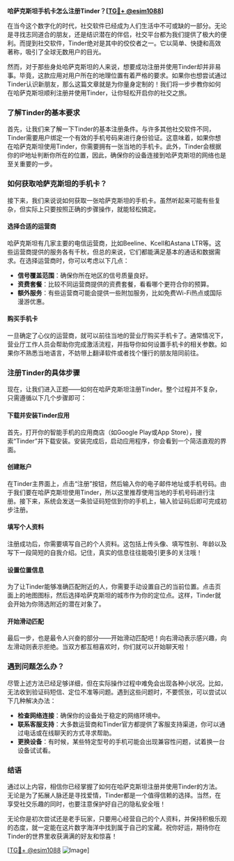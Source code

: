 **哈萨克斯坦手机卡怎么注册Tinder？[[TG💪+ @esim1088](https://t.me/s/esim1088)]**

在当今这个数字化的时代，社交软件已经成为人们生活中不可或缺的一部分。无论是寻找志同道合的朋友，还是结识潜在的伴侣，社交平台都为我们提供了极大的便利。而提到社交软件，Tinder绝对是其中的佼佼者之一。它以简单、快捷和高效著称，吸引了全球无数用户的目光。

然而，对于那些身处哈萨克斯坦的人来说，想要成功注册并使用Tinder却并非易事。毕竟，这款应用对用户所在的地理位置有着严格的要求。如果你也想尝试通过Tinder认识新朋友，那么这篇文章就是为你量身定制的！我们将一步步教你如何在哈萨克斯坦顺利注册并使用Tinder，让你轻松开启你的社交之旅。

### 了解Tinder的基本要求

首先，让我们来了解一下Tinder的基本注册条件。与许多其他社交软件不同，Tinder需要用户绑定一个有效的手机号码来进行身份验证。这意味着，如果你想在哈萨克斯坦使用Tinder，你需要拥有一张当地的手机卡。此外，Tinder会根据你的IP地址判断你所在的位置，因此，确保你的设备连接到哈萨克斯坦的网络也是至关重要的一步。

### 如何获取哈萨克斯坦的手机卡？

接下来，我们来说说如何获取一张哈萨克斯坦的手机卡。虽然听起来可能有些复杂，但实际上只要按照正确的步骤操作，就能轻松搞定。

#### 选择合适的运营商

哈萨克斯坦有几家主要的电信运营商，比如Beeline、Kcell和Astana LTR等。这些运营商提供的服务各有千秋，但总的来说，它们都能满足基本的通话和数据需求。在选择运营商时，你可以考虑以下几点：

- **信号覆盖范围**：确保你所在地区的信号质量良好。
- **资费套餐**：比较不同运营商提供的资费套餐，看看哪个更符合你的预算。
- **额外服务**：有些运营商可能会提供一些附加服务，比如免费Wi-Fi热点或国际漫游优惠。

#### 购买手机卡

一旦确定了心仪的运营商，就可以前往当地的营业厅购买手机卡了。通常情况下，营业厅工作人员会帮助你完成激活流程，并指导你如何设置手机卡的相关参数。如果你不熟悉当地语言，不妨带上翻译软件或者找个懂行的朋友陪同前往。

### 注册Tinder的具体步骤

现在，让我们进入正题——如何在哈萨克斯坦注册Tinder。整个过程并不复杂，只需遵循以下几个步骤即可：

#### 下载并安装Tinder应用

首先，打开你的智能手机的应用商店（如Google Play或App Store），搜索“Tinder”并下载安装。安装完成后，启动应用程序，你会看到一个简洁直观的界面。

#### 创建账户

在Tinder主界面上，点击“注册”按钮，然后输入你的电子邮件地址或手机号码。由于我们要在哈萨克斯坦使用Tinder，所以这里推荐使用当地的手机号码进行注册。接下来，系统会发送一条验证码短信到你的手机上，输入验证码后即可完成初步注册。

#### 填写个人资料

注册成功后，你需要填写自己的个人资料。这包括上传头像、填写性别、年龄以及写下一段简短的自我介绍。记住，真实的信息往往能吸引更多的关注哦！

#### 设置位置信息

为了让Tinder能够准确匹配附近的人，你需要手动设置自己的当前位置。点击页面上的地图图标，然后选择哈萨克斯坦的城市作为你的定位点。这样，Tinder就会开始为你筛选附近的潜在对象了。

#### 开始滑动匹配

最后一步，也是最令人兴奋的部分——开始滑动匹配吧！向右滑动表示感兴趣，向左滑动则表示拒绝。当双方都互相喜欢时，你们就可以开始聊天啦！

### 遇到问题怎么办？

尽管上述方法已经足够详细，但在实际操作过程中难免会出现各种小状况。比如，无法收到验证码短信、定位不准等问题。遇到这些问题时，不要慌张，可以尝试以下几种解决办法：

- **检查网络连接**：确保你的设备处于稳定的网络环境中。
- **联系客服支持**：大多数运营商和Tinder官方都提供了客服支持渠道，你可以通过电话或在线聊天的方式寻求帮助。
- **更换设备**：有时候，某些特定型号的手机可能会出现兼容性问题，试着换一台设备试试看。

### 结语

通过以上内容，相信你已经掌握了如何在哈萨克斯坦注册并使用Tinder的方法。无论是为了拓展人脉还是寻找爱情，Tinder都是一个值得信赖的选择。当然，在享受社交乐趣的同时，也要注意保护好自己的隐私安全哦！

无论你是初次尝试还是老手玩家，只要用心经营自己的个人资料，并保持积极乐观的态度，就一定能在这片数字海洋中找到属于自己的宝藏。祝你好运，期待你在Tinder的世界里收获满满的好友和惊喜！

[[TG💪+ @esim1088](https://t.me/s/esim1088) ![Image](https://i.postimg.cc/4NQfJmqS/Snipaste-2025-05-13-00-14-12.png)]